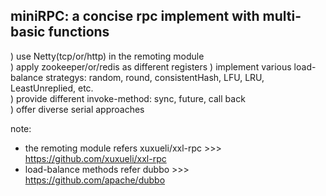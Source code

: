 miniRPC: a concise rpc implement with multi-basic functions
-----------------------------------------------------------
) use Netty(tcp/or/http) in the remoting module  
) apply zookeeper/or/redis as different registers 
) implement various load-balance strategys: random, round, consistentHash, LFU, LRU, LeastUnreplied, etc.  
) provide different invoke-method: sync, future, call back  
) offer diverse serial approaches  

note: 
* the remoting module refers xuxueli/xxl-rpc >>> https://github.com/xuxueli/xxl-rpc  
* load-balance methods refer dubbo >>> https://github.com/apache/dubbo  
